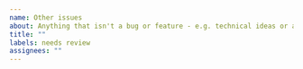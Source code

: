 ```yaml
---
name: Other issues
about: Anything that isn't a bug or feature - e.g. technical ideas or a question
title: ""
labels: needs review
assignees: ""
---
```

